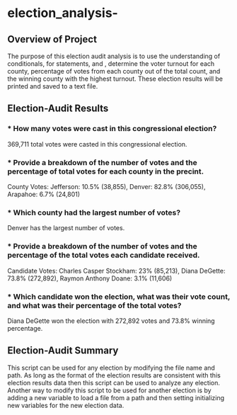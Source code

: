 # election_analysis-
## Overview of Project
The purpose of this election audit analysis is to use the understanding of conditionals, for statements, and , determine the voter turnout for each county, percentage of votes from each county out of the total count, and the winning county with the highest turnout. These election results will be printed and saved to a text file. 

## Election-Audit Results 

### * How many votes were cast in this congressional election?
369,711 total votes were casted in this congressional election. 

### * Provide a breakdown of the number of votes and the percentage of total votes for each county in the precint. 
County Votes: 
Jefferson: 10.5% (38,855), Denver: 82.8% (306,055), Arapahoe: 6.7% (24,801) 

### * Which county had the largest number of votes?
Denver has the largest number of votes. 

### * Provide a breakdown of the number of votes and the percentage of the total votes each candidate received.
Candidate Votes: 
Charles Casper Stockham: 23% (85,213), Diana DeGette: 73.8% (272,892), Raymon Anthony Doane: 3.1% (11,606)

### * Which candidate won the election, what was their vote count, and what was their percentage of the total votes?
Diana DeGette won the election with 272,892 votes and 73.8% winning percentage. 

## Election-Audit Summary
This script can be used for any election by modifying the file name and path. As long as the format of the election results are consistent with this election results data then this script can be used to analyze any election. Another way to modify this script to be used for another election is by adding a new variable to load a file from a path and then setting initializing new variables for the new election data. 
